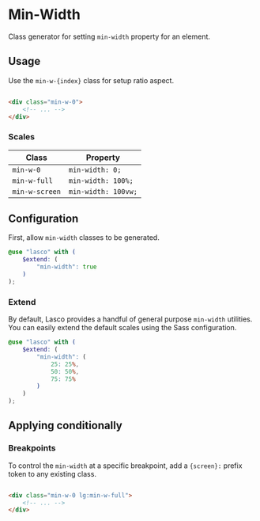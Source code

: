 # Min-Width

Class generator for setting `min-width` property for an element.

## Usage

Use the `min-w-{index}` class for setup ratio aspect.

```html

<div class="min-w-0">
    <!-- ... -->
</div>
```

### Scales

| Class          | Property            |
|----------------|---------------------|
| `min-w-0`      | `min-width: 0;`     |
| `min-w-full`   | `min-width: 100%;`  |
| `min-w-screen` | `min-width: 100vw;` |

## Configuration

First, allow `min-width` classes to be generated.

```scss
@use "lasco" with (
    $extend: (
        "min-width": true
    )
);
```

### Extend

By default, Lasco provides a handful of general purpose `min-width` utilities. You can easily extend the default scales
using the Sass configuration.

```scss
@use "lasco" with (
    $extend: (
        "min-width": (
            25: 25%,
            50: 50%,
            75: 75%
        )
    )
);
```

## Applying conditionally

### Breakpoints

To control the `min-width` at a specific breakpoint, add a `{screen}:` prefix token to any existing class.

```html

<div class="min-w-0 lg:min-w-full">
    <!-- ... -->
</div>
```
